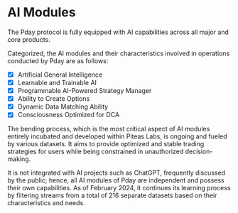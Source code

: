 # AI Modules

The Pday protocol is fully equipped with AI capabilities across all major and core products.

Categorized, the AI modules and their characteristics involved in operations conducted by Pday are as follows:

* [x] Artificial General Intelligence
* [x] Learnable and Trainable AI
* [x] Programmable AI-Powered Strategy Manager
* [x] Ability to Create Options
* [x] Dynamic Data Matching Ability
* [x] Consciousness Optimized for DCA

The bending process, which is the most critical aspect of AI modules entirely incubated and developed within Piteas Labs, is ongoing and fueled by various datasets. It aims to provide optimized and stable trading strategies for users while being constrained in unauthorized decision-making.

It is not integrated with AI projects such as ChatGPT, frequently discussed by the public; hence, all AI modules of Pday are independent and possess their own capabilities. As of February 2024, it continues its learning process by filtering streams from a total of 216 separate datasets based on their characteristics and needs.
